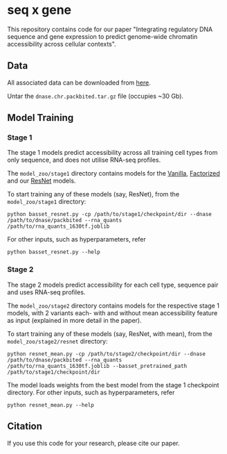 # seq x gene

<!--- 
= TODO 
- describe all the data files in some detail
- add detail on evaluation
- cell type as input 
--->

This repository contains code for our paper "Integrating regulatory DNA sequence and gene expression to predict genome-wide chromatin accessibility across cellular contexts".

## Data

All associated data can be downloaded from [here](http://mitra.stanford.edu/kundaje/projects/seqxgene/).

Untar the `dnase.chr.packbited.tar.gz` file (occupies ~30 Gb).


## Model Training 

### Stage 1

The stage 1 models predict accessibility across all training cell types from only sequence, and does not utilise RNA-seq profiles.

The `model_zoo/stage1` directory contains models for the [Vanilla](./model_zoo/stage1/basset_vanilla.py), [Factorized](./model_zoo/stage1/basset_factorized.py) and our [ResNet](./model_zoo/stage1/basset_resnet.py) models.

To start training any of these models (say, ResNet), from the `model_zoo/stage1` directory:

`python basset_resnet.py -cp /path/to/stage1/checkpoint/dir --dnase /path/to/dnase/packbited --rna_quants /path/to/rna_quants_1630tf.joblib`

For other inputs, such as hyperparameters, refer

`python basset_resnet.py --help`

### Stage 2

The stage 2 models predict accessibility for each cell type, sequence pair and uses RNA-seq profiles.

The `model_zoo/stage2` directory contains models for the respective stage 1 models, with 2 variants each- with and without mean accessibility feature as input (explained in more detail in the paper).

To start training any of these models (say, ResNet, with mean), from the `model_zoo/stage2/resnet` directory:

`python resnet_mean.py -cp /path/to/stage2/checkpoint/dir --dnase /path/to/dnase/packbited --rna_quants /path/to/rna_quants_1630tf.joblib --basset_pretrained_path /path/to/stage1/checkpoint/dir`

The model loads weights from the best model from the stage 1 checkpoint directory. For other inputs, such as hyperparameters, refer

`python resnet_mean.py --help`

## Citation

If you use this code for your research, please cite our paper.

<!--- add citation --->
